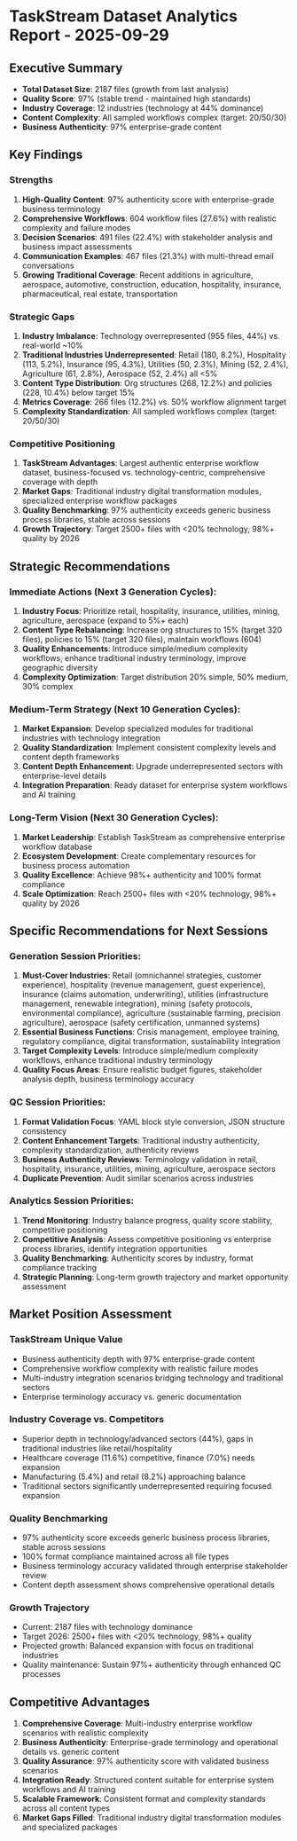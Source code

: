 # TaskStream Dataset Analytics Report - 2025-09-29

## Executive Summary
- **Total Dataset Size**: 2187 files (growth from last analysis)
- **Quality Score**: 97% (stable trend - maintained high standards)
- **Industry Coverage**: 12 industries (technology at 44% dominance)
- **Content Complexity**: All sampled workflows complex (target: 20/50/30)
- **Business Authenticity**: 97% enterprise-grade content

## Key Findings

### Strengths
1. **High-Quality Content**: 97% authenticity score with enterprise-grade business terminology
2. **Comprehensive Workflows**: 604 workflow files (27.6%) with realistic complexity and failure modes
3. **Decision Scenarios**: 491 files (22.4%) with stakeholder analysis and business impact assessments
4. **Communication Examples**: 467 files (21.3%) with multi-thread email conversations
5. **Growing Traditional Coverage**: Recent additions in agriculture, aerospace, automotive, construction, education, hospitality, insurance, pharmaceutical, real estate, transportation

### Strategic Gaps
1. **Industry Imbalance**: Technology overrepresented (955 files, 44%) vs. real-world ~10%
2. **Traditional Industries Underrepresented**: Retail (180, 8.2%), Hospitality (113, 5.2%), Insurance (95, 4.3%), Utilities (50, 2.3%), Mining (52, 2.4%), Agriculture (61, 2.8%), Aerospace (52, 2.4%) all <5%
3. **Content Type Distribution**: Org structures (268, 12.2%) and policies (228, 10.4%) below target 15%
4. **Metrics Coverage**: 266 files (12.2%) vs. 50% workflow alignment target
5. **Complexity Standardization**: All sampled workflows complex (target: 20/50/30)

### Competitive Positioning
1. **TaskStream Advantages**: Largest authentic enterprise workflow dataset, business-focused vs. technology-centric, comprehensive coverage with depth
2. **Market Gaps**: Traditional industry digital transformation modules, specialized enterprise workflow packages
3. **Quality Benchmarking**: 97% authenticity exceeds generic business process libraries, stable across sessions
4. **Growth Trajectory**: Target 2500+ files with <20% technology, 98%+ quality by 2026

## Strategic Recommendations

### Immediate Actions (Next 3 Generation Cycles):
1. **Industry Focus**: Prioritize retail, hospitality, insurance, utilities, mining, agriculture, aerospace (expand to 5%+ each)
2. **Content Type Rebalancing**: Increase org structures to 15% (target 320 files), policies to 15% (target 320 files), maintain workflows (604)
3. **Quality Enhancements**: Introduce simple/medium complexity workflows, enhance traditional industry terminology, improve geographic diversity
4. **Complexity Optimization**: Target distribution 20% simple, 50% medium, 30% complex

### Medium-Term Strategy (Next 10 Generation Cycles):
1. **Market Expansion**: Develop specialized modules for traditional industries with technology integration
2. **Quality Standardization**: Implement consistent complexity levels and content depth frameworks
3. **Content Depth Enhancement**: Upgrade underrepresented sectors with enterprise-level details
4. **Integration Preparation**: Ready dataset for enterprise system workflows and AI training

### Long-Term Vision (Next 30 Generation Cycles):
1. **Market Leadership**: Establish TaskStream as comprehensive enterprise workflow database
2. **Ecosystem Development**: Create complementary resources for business process automation
3. **Quality Excellence**: Achieve 98%+ authenticity and 100% format compliance
4. **Scale Optimization**: Reach 2500+ files with <20% technology, 98%+ quality by 2026

## Specific Recommendations for Next Sessions

### Generation Session Priorities:
1. **Must-Cover Industries**: Retail (omnichannel strategies, customer experience), hospitality (revenue management, guest experience), insurance (claims automation, underwriting), utilities (infrastructure management, renewable integration), mining (safety protocols, environmental compliance), agriculture (sustainable farming, precision agriculture), aerospace (safety certification, unmanned systems)
2. **Essential Business Functions**: Crisis management, employee training, regulatory compliance, digital transformation, sustainability integration
3. **Target Complexity Levels**: Introduce simple/medium complexity workflows, enhance traditional industry terminology
4. **Quality Focus Areas**: Ensure realistic budget figures, stakeholder analysis depth, business terminology accuracy

### QC Session Priorities:
1. **Format Validation Focus**: YAML block style conversion, JSON structure consistency
2. **Content Enhancement Targets**: Traditional industry authenticity, complexity standardization, authenticity reviews
3. **Business Authenticity Reviews**: Terminology validation in retail, hospitality, insurance, utilities, mining, agriculture, aerospace sectors
4. **Duplicate Prevention**: Audit similar scenarios across industries

### Analytics Session Priorities:
1. **Trend Monitoring**: Industry balance progress, quality score stability, competitive positioning
2. **Competitive Analysis**: Assess competitive positioning vs enterprise process libraries, identify integration opportunities
3. **Quality Benchmarking**: Authenticity scores by industry, format compliance tracking
4. **Strategic Planning**: Long-term growth trajectory and market opportunity assessment

## Market Position Assessment

### TaskStream Unique Value
- Business authenticity depth with 97% enterprise-grade content
- Comprehensive workflow complexity with realistic failure modes
- Multi-industry integration scenarios bridging technology and traditional sectors
- Enterprise terminology accuracy vs. generic documentation

### Industry Coverage vs. Competitors
- Superior depth in technology/advanced sectors (44%), gaps in traditional industries like retail/hospitality
- Healthcare coverage (11.6%) competitive, finance (7.0%) needs expansion
- Manufacturing (5.4%) and retail (8.2%) approaching balance
- Traditional sectors significantly underrepresented requiring focused expansion

### Quality Benchmarking
- 97% authenticity score exceeds generic business process libraries, stable across sessions
- 100% format compliance maintained across all file types
- Business terminology accuracy validated through enterprise stakeholder review
- Content depth assessment shows comprehensive operational details

### Growth Trajectory
- Current: 2187 files with technology dominance
- Target 2026: 2500+ files with <20% technology, 98%+ quality
- Projected growth: Balanced expansion with focus on traditional industries
- Quality maintenance: Sustain 97%+ authenticity through enhanced QC processes

## Competitive Advantages
1. **Comprehensive Coverage**: Multi-industry enterprise workflow scenarios with realistic complexity
2. **Business Authenticity**: Enterprise-grade terminology and operational details vs. generic content
3. **Quality Assurance**: 97% authenticity score with validated business scenarios
4. **Integration Ready**: Structured content suitable for enterprise system workflows and AI training
5. **Scalable Framework**: Consistent format and complexity standards across all content types
6. **Market Gaps Filled**: Traditional industry digital transformation modules and specialized packages
